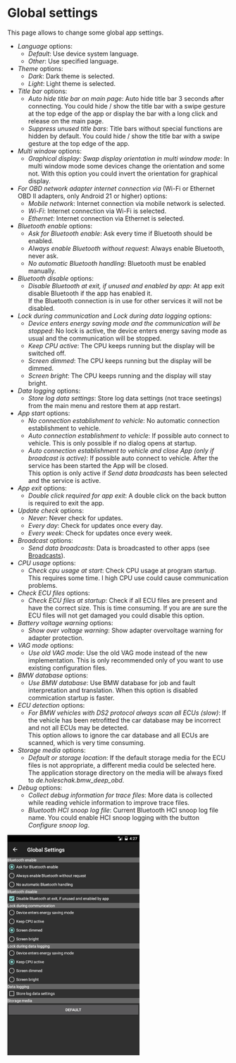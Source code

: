 # Global settings
This page allows to change some global app settings.  
* _Language_ options:
  * _Default_: Use device system language.
  * _Other_: Use specified language.
* _Theme_ options:
  * _Dark_: Dark theme is selected.
  * _Light_: Light theme is selected.
* _Title bar_ options:
  * _Auto hide title bar on main page_: Auto hide title bar 3 seconds after connecting. You could hide / show the title bar with a swipe gesture at the top edge of the app or display the bar with a long click and release on the main page.
  * _Suppress unused title bars_: Title bars without special functions are hidden by default. You could hide / show the title bar with a swipe gesture at the top edge of the app.
* _Multi window_ options:
  * _Graphical display: Swap display orientation in multi window mode_: In multi window mode some devices change the orientation and some not. With this option you could invert the orientation for graphical display.
* _For OBD network adapter internet connection via_ (Wi-Fi or Ethernet OBD II adapters, only Android 21 or higher) options:
  * _Mobile network_: Internet connection via mobile network is selected.
  * _Wi-Fi_: Internet connection via Wi-Fi is selected.
  * _Ethernet_: Internet connection via Ethernet is selected.
* _Bluetooth enable_ options:
  * _Ask for Bluetooth enable_: Ask every time if Bluetooth should be enabled.
  * _Always enable Bluetooth without request_: Always enable Bluetooth, never ask.
  * _No automatic Bluetooth handling_: Bluetooth must be enabled manually.
* _Bluetooth disable_ options:
  * _Disable Bluetooth at exit, if unused and enabled by app_: At app exit disable Bluetooth if the app has enabled it.  
  If the Bluetooth connection is in use for other services it will not be disabled.
* _Lock during communication_ and _Lock during data logging_ options:
  * _Device enters energy saving mode and the communication will be stopped_: No lock is active, the device enters energy saving mode as usual and the communication will be stopped.
  * _Keep CPU active_: The CPU keeps running but the display will be switched off.
  * _Screen dimmed_: The CPU keeps running but the display will be dimmed.
  * _Screen bright_: The CPU keeps running and the display will stay bright.
* _Data logging_ options:
  * _Store log data settings_: Store log data settings (not trace seetings) from the main menu and restore them at app restart.
* _App start_ options:
  * _No connection establishment to vehicle_: No automatic connection establishment to vehicle.
  * _Auto connection establishment to vehicle_: If possible auto connect to vehicle. This is only possible if no dialog opens at startup.
  * _Auto connection establishment to vehicle and close App (only if broadcast is active)_: If possible auto connect to vehicle. After the service has been started the App will be closed.  
  This option is only active if _Send data broadcasts_ has been selected and the service is active.
* _App exit_ options:
  * _Double click required for app exit_: A double click on the back button is required to exit the app.
* _Update check_ options:
  * _Never_: Never check for updates.
  * _Every day_: Check for updates once every day.
  * _Every week_: Check for updates once every week.
* _Broadcast_ options:
  * _Send data broadcasts_: Data is broadcasted to other apps (see [Broadcasts](Page_specification.md#broadcasts)).
* _CPU usage_ options:
  * _Check cpu usage at start_: Check CPU usage at program startup. This requires some time. I high CPU use could cause communication problems.
* _Check ECU files_ options:
  * _Check ECU files at startup_: Check if all ECU files are present and have the correct size. This is time consuming. If you are are sure the ECU files will not get damaged you could disable this option.
* _Battery voltage warning_ options:
  * _Show over voltage warning_: Show adapter overvoltage warning for adapter protection.
* _VAG mode_ options:
  * _Use old VAG mode_: Use the old VAG mode instead of the new implementation. This is only recommended only of you want to use existing configuration files.
* _BMW database_ options:
  * _Use BMW database_: Use BMW database for job and fault interpretation and translation. When this option is disabled commication startup is faster.
* _ECU detection_ options:
  * _For BMW vehicles with DS2 protocol always scan all ECUs (slow)_: If the vehicle has been retrofitted the car database may be incorrect and not all ECUs may be detected.  
  This option allows to ignore the car database and all ECUs are scanned, which is very time consuming.
* _Storage media_ options:
  * _Default or storage location_: If the default storage media for the ECU files is not appropriate, a different media could be selected here.  
  The application storage directory on the media will be always fixed to _de.holeschak.bmw_deep_obd_.
* _Debug_ options:
  * _Collect debug information for trace files_: More data is collected while reading vehicle information to improve trace files.
  * _Bluetooth HCI snoop log file_: Current Bluetooth HCI snoop log file name. You could enable HCI snoop logging with the button _Configure snoop log_.

![Global settings](GlobalSettings_AppGlobalSettingsSmall.png)

